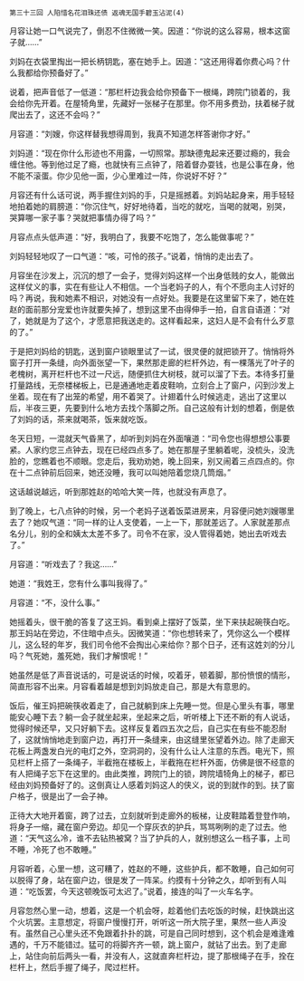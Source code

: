     第三十三回 人陷惜名花泪珠还债 返魂无国手碧玉沾泥(4) 

   月容让她一口气说完了，倒忍不住微微一笑。因道：“你说的这么容易，根本这窗子就……”

   刘妈在衣袋里掏出一把长柄钥匙，塞在她手上。因道：“这还用得着你费心吗？什么我都给你预备好了。”

   说着，把声音低了一低道：“那栏杆边我会给你预备下一根绳，跨院门锁着的，我会给你先开着。在屋犄角里，先藏好一张梯子在那里。你不用多费劲，扶着梯子就爬出去了，这还不会吗？”

   月容道：“刘嫂，你这样替我想得周到，我真不知道怎样答谢你才好。”

   刘妈道：“现在你什么形迹也不用露，一切照常。那缺德鬼起来还要过瘾的，我会缠住他。等到他过足了瘾，也就快有三点钟了，陪着督办耍钱，也是公事在身，他不能不滚蛋。你少见他一面，少心里难过一阵，你说好不好？”

   月容还有什么话可说，两手握住刘妈的手，只是摇撼着。刘妈站起身来，用手轻轻地拍着她的肩膀道：“你沉住气，好好地待着，当吃的就吃，当喝的就喝，别哭，哭算哪一家子事？哭就把事情办得了吗？”

   月容点点头低声道：“好，我明白了，我要不吃饱了，怎么能做事呢？”

   刘妈轻轻地叹了一口气道：“咳，可怜的孩子。”说着，悄悄的走出去了。

   月容坐在沙发上，沉沉的想了一会子，觉得刘妈这样一个出身低贱的女人，能做出这样仗义的事，实在有些让人不相信。一个当老妈子的人，有个不愿向主人讨好的吗？再说，我和她素不相识，对她没有一点好处。我要是在这里留下来了，她在姓赵的面前那分宠爱也许就要失掉了，想到这里不由得伸手一拍，自言自语道：“对了，她就是为了这个，才愿意把我送走的。这样看起来，这妇人是不会有什么歹意的了。”

   于是把刘妈给的钥匙，送到窗户锁眼里试了一试，很灵便的就把锁开了。悄悄将外窗子打开一条缝，向外面张望一下，果然那走廊的栏杆外边，有一棵落光了叶子的老槐树，离开栏杆也不过一尺远，随便抓住大树枝，就可以溜了下去。本待多打量打量路线，无奈楼梯板上，已是通通地走着皮鞋响，立刻合上了窗户，闪到沙发上坐着。现在有了出笼的希望，用不着哭了。计翅着什么时候逃走，逃出了这里以后，半夜三更，先要到什么地方去找个落脚之所。自己这般有计划的想着，倒是依了刘妈的话，茶来就喝茶，饭来就吃饭。

   冬天日短，一混就天气昏黑了，却听到刘妈在外面嚷道：“司令您也得想想公事要紧。人家约您三点钟去，现在已经四点多了。她在那屋子里躺着呢，没梳头，没洗脸的，您瞧着也不顺眼。您走后，我劝劝她，晚上回来，别又闹着三点四点的。你在十二点钟前后回来，她还没睡，我可以叫她陪着您烧几筒烟。”

   这话越说越远，听到那姓赵的哈哈大笑一阵，也就没有声息了。

   到了晚上，七八点钟的时候，另一个老妈子送着饭菜进房来，月容便问她刘嫂哪里去了？她叹气道：“同一样的让人支使着，一上一下，那就差远了。人家就差那点名分儿，别的全和姨太太差不多了。司令不在家，没人管得着她，她出去听戏去了。”

   月容道：“听戏去了？我这……”

   她道：“我姓王，您有什么事叫我得了。”

   月容道：“不，没什么事。”

   她摇着头，很干脆的答复了这王妈。看到桌上摆好了饭菜，坐下来扶起碗筷白吃。那王妈站在旁边，不住暗中点头。因微笑道：“你也想转来了，凭你这么一个模样儿，这么轻的年岁，我们司令他不会掏出心来给你？那个日子，还有这姓刘的分儿吗？气死她，羞死她，我们才解恨呢！”

   她虽然是低了声音说话的，可是说话的时候，咬着牙，顿着脚，那份愤恨的情形，简直形容不出来。月容看着越是想到刘妈放走自己，那是大有意思的。

   饭后，催王妈把碗筷收着走了，自己就躺到床上先睡一觉。但是心里头有事，哪里能安心睡下去？躺一会子就坐起来，坐起来之后，听听楼上下还不断的有人说话，觉得时候还早，又只好躺下去。这样反复着四五次之后，自己实在有些不能忍耐了，这就悄悄地走到窗户边，再打开一条缝来，由这缝里张望着外边。除了走廊天花板上两盏发白光的电灯之外，空洞洞的，没有什么让人注意的东西。电光下，照见栏杆上搭了一条绳子，半截拖在楼板上，半截拖在栏杆外面，仿佛是很不经意的有人把绳子忘下在这里的。由此类推，跨院门上的锁，跨院墙犄角上的梯子，都已经由刘妈预备好了的。这倒真让人感着刘妈这人的侠义，说的到就作的到。扶了窗户格子，很是出了一会子神。

   正待大大地开着窗，跨了过去，立刻就听到走廊外的板梯，让皮鞋踏着登登作响，将身子一缩，藏在窗户旁边。却见一个穿灰衣的护兵，骂骂咧咧的走了过去。他道：“天气这么冷，谁不去钻热被窝？当了护兵的人，就别想这么一档子事，上司不睡，冷死了也不敢睡。”

   月容听着，心里一想，这可糟了，姓赵的不睡，这些护兵，都不敢睡，自己如何可以脱得了身，站在窗户边，很是发了一阵呆。约摸有十分钟之久，却听到有人叫道：“吃饭罢，今天这顿晚饭可太迟了。”说着，接连的叫了一火车名字。

   月容忽然心里一动，想着，这是一个机会呀，趁着他们去吃饭的时候，赶快跳出这个火坑罢。主意想定，将窗户慢慢打开，听听这一所大院子里，果然一些人声没有。虽然自己心里头还不免跟着扑扑的跳，可是自己同时想到，这个机会是难逢难遇的，千万不能错过。猛可的将脚齐齐一顿，跳上窗户，就钻了出去。到了走廊上，站住向前后两头一看，并没有人，这就直奔栏杆边，提了那根绳子在手，拴在栏杆上，然后手握了绳子，爬过栏杆。

